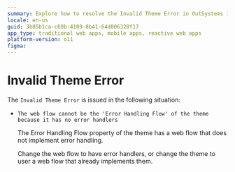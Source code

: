 ```yaml
---
summary: Explore how to resolve the Invalid Theme Error in OutSystems 11 (O11) by implementing error handlers in web flows.
locale: en-us
guid: 3b85b1ca-c60b-4109-8b41-64d006328f17
app_type: traditional web apps, mobile apps, reactive web apps
platform-version: o11
figma:
---
```


# Invalid Theme Error

The `Invalid Theme Error` is issued in the following situation:

* `The web flow cannot be the 'Error Handling Flow' of the theme because it has no error handlers`

    The Error Handling Flow property of the theme has a web flow that does not implement error handling.

    Change the web flow to have error handlers, or change the theme to user a web flow that already implements them.
